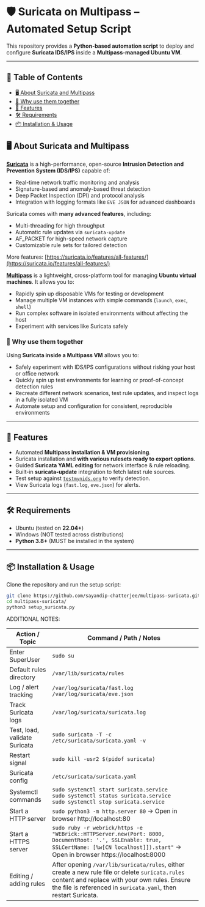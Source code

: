 # 🛡️ Suricata on Multipass – Automated Setup Script  

This repository provides a **Python-based automation script** to deploy and configure **Suricata IDS/IPS** inside a **Multipass-managed Ubuntu VM**.

---

## 📑 Table of Contents

- [🖥️ About Suricata and Multipass](#️-about-suricata-and-multipass)
- [🔗 Why use them together](#-why-use-them-together)
- [🚀 Features](#-features)
- [🛠️ Requirements](#️-requirements)
- [📦 Installation & Usage](#-installation--usage)

## 🖥️ About Suricata and Multipass  

**[Suricata](https://suricata.io/)** is a high-performance, open-source **Intrusion Detection and Prevention System (IDS/IPS)** capable of:  

- Real-time network traffic monitoring and analysis  
- Signature-based and anomaly-based threat detection  
- Deep Packet Inspection (DPI) and protocol analysis  
- Integration with logging formats like `EVE JSON` for advanced dashboards  

Suricata comes with **many advanced features**, including:  

- Multi-threading for high throughput  
- Automatic rule updates via `suricata-update`  
- AF_PACKET for high-speed network capture  
- Customizable rule sets for tailored detection  

More features: [https://suricata.io/features/all-features/](https://suricata.io/features/all-features/)  

**[Multipass](https://multipass.run/)** is a lightweight, cross-platform tool for managing **Ubuntu virtual machines**. It allows you to:  

- Rapidly spin up disposable VMs for testing or development  
- Manage multiple VM instances with simple commands (`launch`, `exec`, `shell`)  
- Run complex software in isolated environments without affecting the host  
- Experiment with services like Suricata safely  

### 🔗 Why use them together  

Using **Suricata inside a Multipass VM** allows you to:  

- Safely experiment with IDS/IPS configurations without risking your host or office network  
- Quickly spin up test environments for learning or proof-of-concept detection rules  
- Recreate different network scenarios, test rule updates, and inspect logs in a fully isolated VM  
- Automate setup and configuration for consistent, reproducible environments  

---

## 🚀 Features  
- Automated **Multipass installation & VM provisioning**.
- Suricata installation and **with various rulesets ready to export options**.  
- Guided **Suricata YAML editing** for network interface & rule reloading.  
- Built-in **suricata-update** integration to fetch latest rule sources.  
- Test setup against [`testmynids.org`](http://testmynids.org/uid/index.html) to verify detection.  
- View Suricata logs (`fast.log`, `eve.json`) for alerts.  

---

## 🛠️ Requirements  
- Ubuntu (tested on **22.04+**)
- Windows (NOT tested across distributions)
- **Python 3.8+** (MUST be installed in the system)

---

## 📦 Installation & Usage  

Clone the repository and run the setup script:  

```bash
git clone https://github.com/sayandip-chatterjee/multipass-suricata.git
cd multipass-suricata/
python3 setup_suricata.py
```

ADDITIONAL NOTES:

| Action / Topic | Command / Path / Notes |
|----------------|----------------------|
| Enter SuperUser | `sudo su` |
| Default rules directory | `/var/lib/suricata/rules` |
| Log / alert tracking | `/var/log/suricata/fast.log` <br> `/var/log/suricata/eve.json` |
| Track Suricata logs | `/var/log/suricata/suricata.log` |
| Test, load, validate Suricata | `sudo suricata -T -c /etc/suricata/suricata.yaml -v` |
| Restart signal | `sudo kill -usr2 $(pidof suricata)` |
| Suricata config | `/etc/suricata/suricata.yaml` |
| Systemctl commands | `sudo systemctl start suricata.service` <br> `sudo systemctl status suricata.service` <br> `sudo systemctl stop suricata.service` |
| Start a HTTP server | `sudo python3 -m http.server 80` -> Open in browser http://localhost:80 |
| Start a HTTPS server | `sudo ruby -r webrick/https -e "WEBrick::HTTPServer.new(Port: 8000, DocumentRoot: '.', SSLEnable: true, SSLCertName: [%w[CN localhost]]).start"` -> Open in browser https://localhost:8000|
| Editing / adding rules | After opening `/var/lib/suricata/rules`, either create a new rule file or delete `suricata.rules` content and replace with your own rules. Ensure the file is referenced in `suricata.yaml`, then restart Suricata. |




